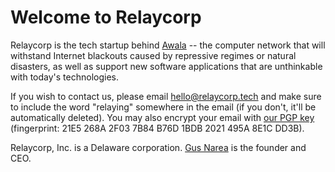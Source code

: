 ---
---

# Welcome to Relaycorp

Relaycorp is the tech startup behind [Awala](https://awala.network) -- the computer network that will withstand Internet blackouts caused by repressive regimes or natural disasters, as well as support new software applications that are unthinkable with today's technologies.

If you wish to contact us, please email [hello@relaycorp.tech](mailto:hello@relaycorp.tech) and make sure to include the word "relaying" somewhere in the email (if you don't, it'll be automatically deleted). You may also encrypt your email with [our PGP key](https://pgp.pm/pks/lookup?op=get&search=0x2021495A8E1CDD3B) (fingerprint: 21E5 268A 2F03 7B84 B76D 1BDB 2021 495A 8E1C DD3B).

Relaycorp, Inc. is a Delaware corporation. [Gus Narea](https://gustavo.engineer/) is the founder and CEO.
